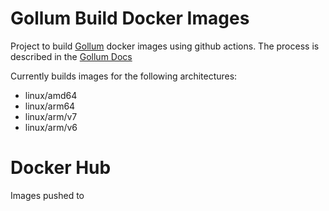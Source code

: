 # Gollum Build Docker Images

Project to build [Gollum](https://github.com/gollum/gollum) docker images using github actions. The process is described in the [Gollum Docs](https://github.com/gollum/gollum/wiki/Gollum-via-Docker)

Currently builds images for the following architectures:

- linux/amd64
- linux/arm64
- linux/arm/v7
- linux/arm/v6

# Docker Hub

Images pushed to 